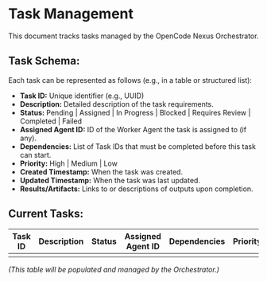 # Task Management

This document tracks tasks managed by the OpenCode Nexus Orchestrator.

## Task Schema:

Each task can be represented as follows (e.g., in a table or structured list):

*   **Task ID:** Unique identifier (e.g., UUID)
*   **Description:** Detailed description of the task requirements.
*   **Status:** Pending | Assigned | In Progress | Blocked | Requires Review | Completed | Failed
*   **Assigned Agent ID:** ID of the Worker Agent the task is assigned to (if any).
*   **Dependencies:** List of Task IDs that must be completed before this task can start.
*   **Priority:** High | Medium | Low
*   **Created Timestamp:** When the task was created.
*   **Updated Timestamp:** When the task was last updated.
*   **Results/Artifacts:** Links to or descriptions of outputs upon completion.

## Current Tasks:

| Task ID | Description | Status  | Assigned Agent ID | Dependencies | Priority | Created     | Updated     | Results/Artifacts |
|---------|-------------|---------|-------------------|--------------|----------|-------------|-------------|-------------------|
|         |             |         |                   |              |          |             |             |                   |

*(This table will be populated and managed by the Orchestrator.)*
